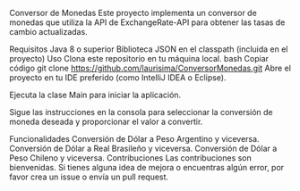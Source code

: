 Conversor de Monedas
Este proyecto implementa un conversor de monedas que utiliza la API de ExchangeRate-API para obtener las tasas de cambio actualizadas.

Requisitos
Java 8 o superior
Biblioteca JSON en el classpath (incluida en el proyecto)
Uso
Clona este repositorio en tu máquina local.
bash
Copiar código
git clone https://github.com/laurisima/ConversorMonedas.git
Abre el proyecto en tu IDE preferido (como IntelliJ IDEA o Eclipse).

Ejecuta la clase Main para iniciar la aplicación.

Sigue las instrucciones en la consola para seleccionar la conversión de moneda deseada y proporcionar el valor a convertir.

Funcionalidades
Conversión de Dólar a Peso Argentino y viceversa.
Conversión de Dólar a Real Brasileño y viceversa.
Conversión de Dólar a Peso Chileno y viceversa.
Contribuciones
Las contribuciones son bienvenidas. Si tienes alguna idea de mejora o encuentras algún error, por favor crea un issue o envía un pull request.